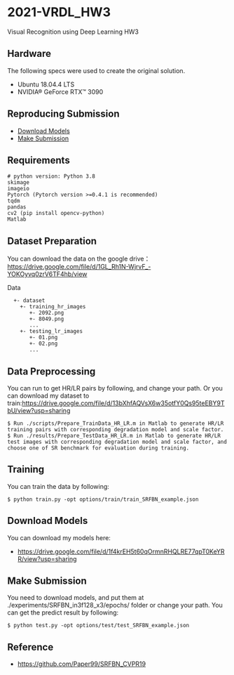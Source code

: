 # 2021-VRDL_HW3
Visual Recognition using Deep Learning HW3

##  Hardware

The following specs were used to create the original solution.

* Ubuntu 18.04.4 LTS
* NVIDIA® GeForce RTX™ 3090

## Reproducing Submission

*   [Download Models](#Download-Models)
*   [Make Submission](#Make-Submission)

## Requirements

```Requirements
# python version: Python 3.8
skimage
imageio
Pytorch (Pytorch version >=0.4.1 is recommended)
tqdm
pandas
cv2 (pip install opencv-python)
Matlab
```

## Dataset Preparation
You can download the data on the google drive：https://drive.google.com/file/d/1GL_Rh1N-WjrvF_-YOKOyvq0zrV6TF4hb/view

Data
```data
  +- dataset
    +- training_hr_images
       +- 2092.png
       +- 8049.png
       ...
    +- testing_lr_images
       +- 01.png
       +- 02.png
       ...
```

## Data Preprocessing
You can run to get HR/LR pairs by following, and change your path.
Or you can download my dataset to train:https://drive.google.com/file/d/13bXhfAQVsX6w35otfY0Qs95teEBY9TbU/view?usp=sharing

```Data Preprocessing
$ Run ./scripts/Prepare_TrainData_HR_LR.m in Matlab to generate HR/LR training pairs with corresponding degradation model and scale factor.
$ Run ./results/Prepare_TestData_HR_LR.m in Matlab to generate HR/LR test images with corresponding degradation model and scale factor, and choose one of SR benchmark for evaluation during training.
```

## Training
You can train the data by following:

```train
$ python train.py -opt options/train/train_SRFBN_example.json
```

## Download Models

You can download my models here:

- https://drive.google.com/file/d/1f4krEH5t60qOrmnRHQLRE77qpT0KeYRR/view?usp=sharing

## Make Submission

You need to download models, and put them at ./experiments/SRFBN_in3f128_x3/epochs/ folder or change your path.
You can get the predict result by following:

```test
$ python test.py -opt options/test/test_SRFBN_example.json
```

## Reference

- https://github.com/Paper99/SRFBN_CVPR19
